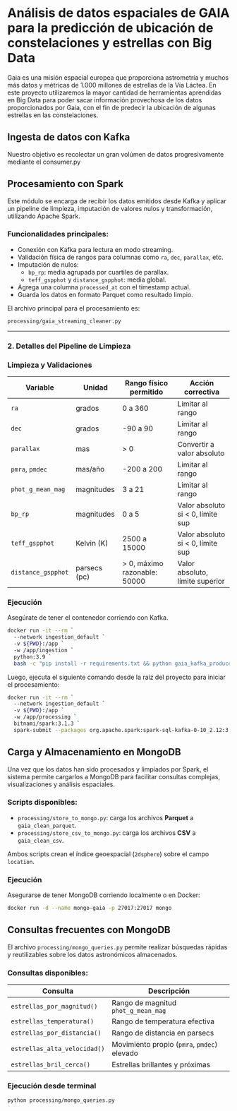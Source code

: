 
# Análisis de datos espaciales de GAIA para la predicción de ubicación de constelaciones y estrellas con Big Data
Gaia es una misión espacial europea que proporciona astrometría y muchos más datos y métricas de 1.000 millones de estrellas de la Vía Láctea. En este proyecto utilizaremos la mayor cantidad de herramientas aprendidas en Big Data para poder sacar información provechosa de los datos proporcionados por Gaia, con el fin de predecir la ubicación de algunas estrellas en las constelaciones.  

## Ingesta de datos con Kafka  
Nuestro objetivo es recolectar un gran volúmen de datos progresivamente mediante el consumer.py 








## Procesamiento con Spark

Este módulo se encarga de recibir los datos emitidos desde Kafka y aplicar un pipeline de limpieza, imputación de valores nulos y transformación, utilizando Apache Spark.

### Funcionalidades principales:
- Conexión con Kafka para lectura en modo streaming.
- Validación física de rangos para columnas como `ra`, `dec`, `parallax`, etc.
- Imputación de nulos:
  - `bp_rp`: media agrupada por cuartiles de parallax.
  - `teff_gspphot` y `distance_gspphot`: media global.
- Agrega una columna `processed_at` con el timestamp actual.
- Guarda los datos en formato Parquet como resultado limpio.

El archivo principal para el procesamiento es:
```bash
processing/gaia_streaming_cleaner.py
```

---

### 2. Detalles del Pipeline de Limpieza

### Limpieza y Validaciones

| Variable              | Unidad         | Rango físico permitido            | Acción correctiva                  |
|-----------------------|----------------|-----------------------------------|------------------------------------|
| `ra`                 | grados         | 0 a 360                           | Limitar al rango                   |
| `dec`                | grados         | -90 a 90                          | Limitar al rango                   |
| `parallax`           | mas            | > 0                               | Convertir a valor absoluto         |
| `pmra`, `pmdec`      | mas/año        | -200 a 200                        | Limitar al rango                   |
| `phot_g_mean_mag`    | magnitudes     | 3 a 21                            | Limitar al rango                   |
| `bp_rp`              | magnitudes     | 0 a 5                             | Valor absoluto si < 0, límite sup |
| `teff_gspphot`       | Kelvin (K)     | 2500 a 15000                      | Valor absoluto si < 0, límite sup |
| `distance_gspphot`   | parsecs (pc)   | > 0, máximo razonable: 50000      | Valor absoluto, límite superior    |


### Ejecución

Asegúrate de tener el contenedor corriendo con Kafka. 
```bash
docker run -it --rm `
  --network ingestion_default `
  -v ${PWD}:/app `
  -w /app/ingestion `
  python:3.9 `
  bash -c "pip install -r requirements.txt && python gaia_kafka_producer_jamona.py"
```

Luego, ejecuta el siguiente comando desde la raíz del proyecto para iniciar el procesamiento:

```bash
docker run -it --rm `
  --network ingestion_default `
  -v ${PWD}:/app `
  -w /app/processing `
  bitnami/spark:3.1.3 `
  spark-submit --packages org.apache.spark:spark-sql-kafka-0-10_2.12:3.1.3 gaia_streaming_cleaner.py 
```

## Carga y Almacenamiento en MongoDB

Una vez que los datos han sido procesados y limpiados por Spark, el sistema permite cargarlos a MongoDB para facilitar consultas complejas, visualizaciones y análisis espaciales.

### Scripts disponibles:

- `processing/store_to_mongo.py`: carga los archivos **Parquet** a `gaia_clean_parquet`.
- `processing/store_csv_to_mongo.py`: carga los archivos **CSV** a `gaia_clean_csv`.

Ambos scripts crean el índice geoespacial (`2dsphere`) sobre el campo `location`.


### Ejecución

Asegurarse de tener MongoDB corriendo localmente o en Docker:

```bash
docker run -d --name mongo-gaia -p 27017:27017 mongo
```

## Consultas frecuentes con MongoDB

El archivo `processing/mongo_queries.py` permite realizar búsquedas rápidas y reutilizables sobre los datos astronómicos almacenados.

### Consultas disponibles:

| Consulta                            | Descripción |
|-------------------------------------|-------------|
| `estrellas_por_magnitud()`         | Rango de magnitud `phot_g_mean_mag` |
| `estrellas_temperatura()`          | Rango de temperatura efectiva |
| `estrellas_por_distancia()`        | Rango de distancia en parsecs |
| `estrellas_alta_velocidad()`       | Movimiento propio (`pmra`, `pmdec`) elevado |
| `estrellas_bril_cerca()`           | Estrellas brillantes y próximas |

### Ejecución desde terminal

```bash
python processing/mongo_queries.py
```
